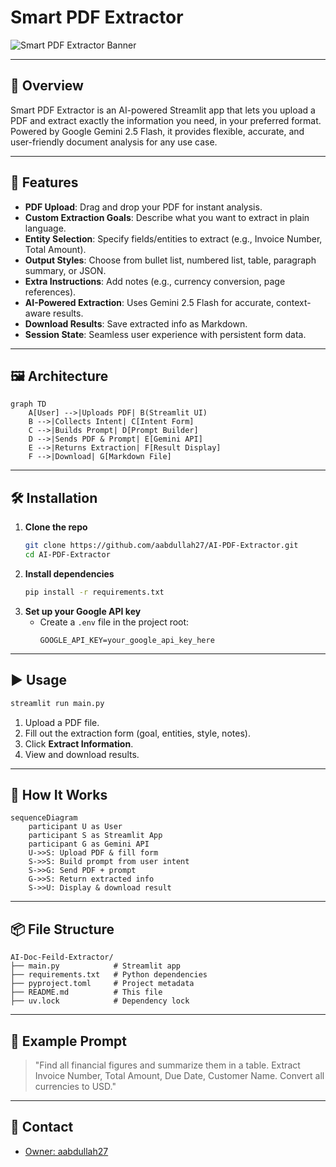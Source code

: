 # Smart PDF Extractor

![Smart PDF Extractor Banner](https://img.shields.io/badge/AI-PDF%20Extractor-Gemini%202.5%20Flash-blue)

---

## 🚀 Overview

Smart PDF Extractor is an AI-powered Streamlit app that lets you upload a PDF and extract exactly the information you need, in your preferred format. Powered by Google Gemini 2.5 Flash, it provides flexible, accurate, and user-friendly document analysis for any use case.

---

## 🧩 Features

- **PDF Upload**: Drag and drop your PDF for instant analysis.
- **Custom Extraction Goals**: Describe what you want to extract in plain language.
- **Entity Selection**: Specify fields/entities to extract (e.g., Invoice Number, Total Amount).
- **Output Styles**: Choose from bullet list, numbered list, table, paragraph summary, or JSON.
- **Extra Instructions**: Add notes (e.g., currency conversion, page references).
- **AI-Powered Extraction**: Uses Gemini 2.5 Flash for accurate, context-aware results.
- **Download Results**: Save extracted info as Markdown.
- **Session State**: Seamless user experience with persistent form data.

---

## 🖼️ Architecture

```mermaid
graph TD
    A[User] -->|Uploads PDF| B(Streamlit UI)
    B -->|Collects Intent| C[Intent Form]
    C -->|Builds Prompt| D[Prompt Builder]
    D -->|Sends PDF & Prompt| E[Gemini API]
    E -->|Returns Extraction| F[Result Display]
    F -->|Download| G[Markdown File]
```

---

## 🛠️ Installation

1. **Clone the repo**
   ```bash
   git clone https://github.com/aabdullah27/AI-PDF-Extractor.git
   cd AI-PDF-Extractor
   ```
2. **Install dependencies**
   ```bash
   pip install -r requirements.txt
   ```
3. **Set up your Google API key**
   - Create a `.env` file in the project root:
     ```env
     GOOGLE_API_KEY=your_google_api_key_here
     ```

---

## ▶️ Usage

```bash
streamlit run main.py
```

1. Upload a PDF file.
2. Fill out the extraction form (goal, entities, style, notes).
3. Click **Extract Information**.
4. View and download results.

---

## 🧠 How It Works

```mermaid
sequenceDiagram
    participant U as User
    participant S as Streamlit App
    participant G as Gemini API
    U->>S: Upload PDF & fill form
    S->>S: Build prompt from user intent
    S->>G: Send PDF + prompt
    G->>S: Return extracted info
    S->>U: Display & download result
```

---

## 📦 File Structure

```
AI-Doc-Feild-Extractor/
├── main.py            # Streamlit app
├── requirements.txt   # Python dependencies
├── pyproject.toml     # Project metadata
├── README.md          # This file
├── uv.lock            # Dependency lock
```

---

## 📝 Example Prompt

> "Find all financial figures and summarize them in a table. Extract Invoice Number, Total Amount, Due Date, Customer Name. Convert all currencies to USD."

---

## 📧 Contact
- [Owner: aabdullah27](https://github.com/aabdullah27)
